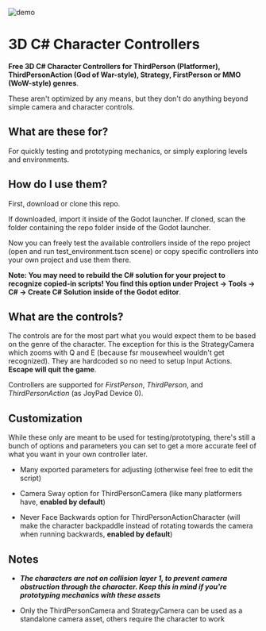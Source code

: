 ![demo](https://github.com/Deltt/GodotSharpCharacterControllerCollection/assets/70781525/b6e50652-ba82-492c-a1a7-8418e46aa18d)

# 3D C# Character Controllers
**Free 3D C# Character Controllers for ThirdPerson (Platformer), ThirdPersonAction (God of War-style), Strategy, FirstPerson or MMO (WoW-style) genres**.

These aren't optimized by any means, but they don't do anything beyond simple camera and character controls.


## What are these for?
For quickly testing and prototyping mechanics, or simply exploring levels and environments.


## How do I use them?
First, download or clone this repo.

If downloaded, import it inside of the Godot launcher.
If cloned, scan the folder containing the repo folder inside of the Godot launcher.

Now you can freely test the available controllers inside of the repo project (open and run test_environment.tscn scene) or copy specific controllers into your own project and use them there.

**Note: You may need to rebuild the C# solution for your project to recognize copied-in scripts! You find this option under Project -> Tools -> C# -> Create C# Solution inside of the Godot editor**.


## What are the controls?
The controls are for the most part what you would expect them to be based on the genre of the character. The exception for this is the StrategyCamera which zooms with Q and E (because fsr mousewheel wouldn't get recognized). They are hardcoded so no need to setup Input Actions. **Escape will quit the game**.

Controllers are supported for *FirstPerson*, *ThirdPerson*, and *ThirdPersonAction* (as JoyPad Device 0).


## Customization
While these only are meant to be used for testing/prototyping, there's still a bunch of options and parameters you can set to get a more accurate feel of what you want in your own controller later.

- Many exported parameters for adjusting (otherwise feel free to edit the script)

- Camera Sway option for ThirdPersonCamera (like many platformers have, **enabled by default**)

- Never Face Backwards option for ThirdPersonActionCharacter (will make the character backpaddle instead of rotating towards the camera when running backwards, **enabled by default**)


## Notes

- ***The characters are not on collision layer 1, to prevent camera obstruction through the character.
Keep this in mind if you're prototyping mechanics with these assets***

- Only the ThirdPersonCamera and StrategyCamera can be used as a standalone camera asset,
others require the character to work

